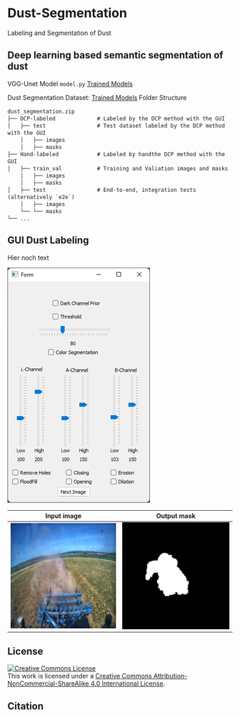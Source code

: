 # Dust-Segmentation
Labeling and Segmentation of Dust

##  Deep learning based semantic segmentation of dust
VGG-Unet Model 
`model.py`
[Trained Models](https://choosealicense.com/licenses/mit/)

Dust Segmentation Dataset: [Trained Models](https://choosealicense.com/licenses/mit/)
Folder Structure

    dust_segmentation.zip
    ├── DCP-labeled             # Labeled by the DCP method with the GUI
    │   ├── test                # Test dataset labeled by the DCP method with the GUI
        │   ├── images
        │   ├── masks
    ├── Hand-labeled            # Labeled by handthe DCP method with the GUI
    │   ├── train_val           # Training and Valiation images and masks
        │   ├── images
        │   ├── masks
    │   ├── test                # End-to-end, integration tests (alternatively `e2e`)
        │   ├── images
        └── └── masks
    └── ...


##  GUI Dust Labeling
Hier noch text



![GUI](figures/gui.png)

Input image            |  Output mask
:-------------------------:|:-------------------------:
![input](figures/input_image.png)  |  ![output](output/mask.png)

## License
<a rel="license" href="http://creativecommons.org/licenses/by-nc-sa/4.0/"><img alt="Creative Commons License" style="border-width:0" src="https://i.creativecommons.org/l/by-nc-sa/4.0/88x31.png" /></a><br />This work is licensed under a <a rel="license" href="http://creativecommons.org/licenses/by-nc-sa/4.0/">Creative Commons Attribution-NonCommercial-ShareAlike 4.0 International License</a>.

## Citation
